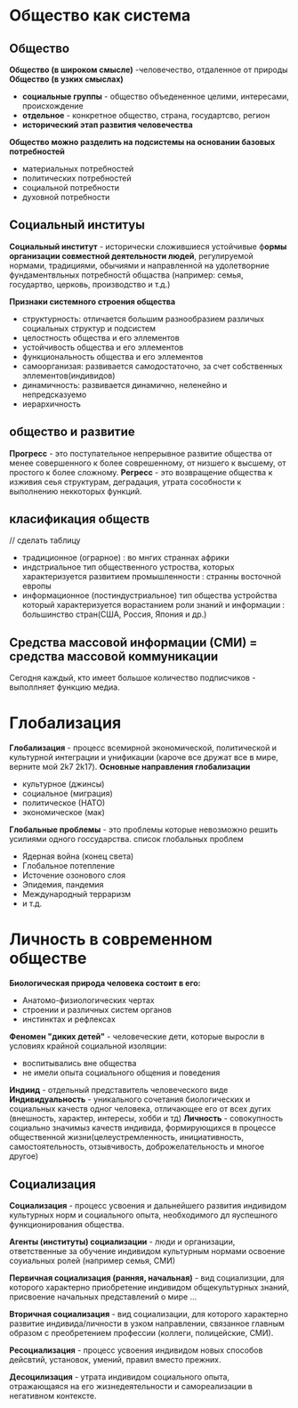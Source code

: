 # Общество как система
## Общество
**Общество (в широком смысле)** -человечество, отдаленное от природы
**Общество (в узких смыслах)**
- **социальные группы** - общество объедененное целими, интересами, происхождение
- **отдельное** - конкретное общество, страна, государтсво, регион
- **исторический этап развития человечества** 

**Общество можно разделить на подсистемы на основании базовых потребностей**
- материальных потребностей
- политических потребностей 
- социальной потребности
- духовной потребности

## Социальный институы
**Социальный институт** - исторически сложившиеся устойчивые ф**ормы организации совместной деятельности людей**, регулируемой нормами, традициями, обычиями и направленной на удолетворние фундаментвльных потребностй общаства
(например: семья, государтво, церковь, производство и т.д.)

**Признаки системного строения общества**
- структурность: отличается большим разнообразием различых социальных структур и подсистем
- целостность общества и его эллементов
- устойчивость общества и его эллементов
- функциональность общества и его эллементов
- самоорганизая: развивается самодостаточно, за счет собственных эллементов(индивидов)
- динамичность: развивается динамично, неленейно и непредсказуемо
- иерархичность

## общество и развитие
**Прогресс** - это поступательное непрерывное развитие общества от менее совершенного к более соврешенному, от низшего к высшему, от простого к более сложному. 
**Регресс** - это возвращение общества к изживия сеья структурам, деградация, утрата сособности к выполнению неккоторых функций.

## класификация обществ
// сделать таблицу
- традиционное (ограрное) : во мнгих страннах африки
- индстриальное тип общественного устроства, которых характеризуется развитием промышленности : странны восточной европы
- информационное (постиндустриальное) тип общества устройства который характеризуется ворастанием роли знаний и информации : большинство стран(США, Россия, Япония и др.)

## Средства массовой информации (СМИ) = средства массовой коммуникации
Сегодня каждый, кто имеет большое количество подписчиков - выполлняет функцию медиа.

# Глобализация
**Глобализация** - процесс всемирной экономической, политической и культурной интеграции и унификации (кароче все дружат все в мире, верните мой 2k7 2k17).
**Основные направления глобализации**
- культурное (джинсы)
- социальное (миграция)
- политическое (НАТО)
- экономическое (мак)

**Глобальные проблемы** - это проблемы которые невозможно решить усилиями одного госсударства.
список глобальных проблем
- Ядерная война (конец света)
- Глобальное потепление
- Источение озонового слоя
- Эпидемия, пандемия
- Международный терраризм
- и т.д.


# Личность в современном обществе

**Биологическая природа человека состоит в его:**
- Анатомо-физиологических чертах
- строении и различных систем органов
- инстинктах и рефлексах

**Феномен "диких детей"** - человеческие дети, которые выросли в условиях крайной социальной изоляции: 
- воспитывались вне общества
- не имели опыта социального общения и поведения

**Индиид** - отдельный представитель человеческого виде
**Индивидуальность** - уникального сочетания биологических и социальных качеств одног человека, отличающее его от всех дугих (внешность, характер, интересы, хобби и тд)
**Личность** - совокупность социально значимыз качеств индивида, формирующихся в процессе общественной жизни(целеустремленность, инициативность, самостоятельность, отзывчивость, доброжелательность и многое другое)
## Социализация
**Социализация** - процесс усвоения и дальнейшего развития индивидом культурных норм и социального опыта, необходимого дл яуспешного функционирования общества.

**Агенты (институты) социализации** - люди и организации, ответственные за обучение индивидом культурным нормами освоение соуиальных ролей (например семья, СМИ)

**Первичная социализация (ранняя, начальная)** - вид социализции, для которого характерно приобретение индивидом общекультурных знаний, присвоение начальных представлений о мире ...

**Вторичная социализация** - вид социализации, для которого характерно развитие индивида/личности в узком направлении, связанное главным образом с преобретением профессии (коллеги, полицейские, СМИ).

**Ресоциализация** - процесс усвоения индивидом новых способов дейсвтий, установок, умений, правил вместо прежних.

**Десоцилизация** - утрата индивидом социального опыта, отражающаяся на его жизнедеятельности и самореализации в негативном контексте.

